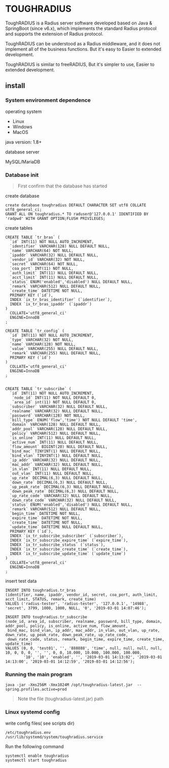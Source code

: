 # TOUGHRADIUS


ToughRADIUS is a Radius server software developed based on Java & SpringBoot (since v6.x), which implements the standard Radius protocol and supports the extension of Radius protocol.

ToughRADIUS can be understood as a Radius middleware, and it does not implement all of the business functions. But it's easy to Easier to extended development.

ToughRADIUS is similar to freeRADIUS, But it's simpler to use, Easier to extended development.

## install

### System environment dependence

operating system

- Linux
- Windows
- MacOS

java version: 1.8+

database server

MySQL/MariaDB

### Database init

> First confirm that the database has started

create database

    create database toughradius DEFAULT CHARACTER SET utf8 COLLATE utf8_general_ci;
    GRANT ALL ON toughradius.* TO raduser@'127.0.0.1' IDENTIFIED BY 'radpwd' WITH GRANT OPTION;FLUSH PRIVILEGES;

create tables

    CREATE TABLE `tr_bras` (
      `id` INT(11) NOT NULL AUTO_INCREMENT,
      `identifier` VARCHAR(128) NULL DEFAULT NULL,
      `name` VARCHAR(64) NOT NULL,
      `ipaddr` VARCHAR(32) NULL DEFAULT NULL,
      `vendor_id` VARCHAR(32) NOT NULL,
      `secret` VARCHAR(64) NOT NULL,
      `coa_port` INT(11) NOT NULL,
      `auth_limit` INT(11) NULL DEFAULT NULL,
      `acct_limit` INT(11) NULL DEFAULT NULL,
      `status` ENUM('enabled','disabled') NULL DEFAULT NULL,
      `remark` VARCHAR(512) NULL DEFAULT NULL,
      `create_time` DATETIME NOT NULL,
      PRIMARY KEY (`id`),
      INDEX `ix_tr_bras_identifier` (`identifier`),
      INDEX `ix_tr_bras_ipaddr` (`ipaddr`)
    )
      COLLATE='utf8_general_ci'
      ENGINE=InnoDB
    ;
    
    CREATE TABLE `tr_config` (
      `id` INT(11) NOT NULL AUTO_INCREMENT,
      `type` VARCHAR(32) NOT NULL,
      `name` VARCHAR(128) NOT NULL,
      `value` VARCHAR(255) NULL DEFAULT NULL,
      `remark` VARCHAR(255) NULL DEFAULT NULL,
      PRIMARY KEY (`id`)
    )
      COLLATE='utf8_general_ci'
      ENGINE=InnoDB
    ;
    
    
    CREATE TABLE `tr_subscribe` (
      `id` INT(11) NOT NULL AUTO_INCREMENT,
       `node_id` INT(11) NOT NULL DEFAULT 0,
       `area_id` int(11) NOT NULL DEFAULT 0,
      `subscriber` VARCHAR(32) NULL DEFAULT NULL,
      `realname` VARCHAR(32) NULL DEFAULT NULL,
      `password` VARCHAR(128) NOT NULL,
      `bill_type` ENUM('flow','time') NOT NULL DEFAULT 'time',
      `domain` VARCHAR(128) NULL DEFAULT NULL,
      `addr_pool` VARCHAR(128) NULL DEFAULT NULL,
      `policy` VARCHAR(512) NULL DEFAULT NULL,
      `is_online` INT(11) NULL DEFAULT NULL,
      `active_num` INT(11) NULL DEFAULT NULL,
      `flow_amount` BIGINT(20) NULL DEFAULT NULL,
      `bind_mac` TINYINT(1) NULL DEFAULT NULL,
      `bind_vlan` TINYINT(1) NULL DEFAULT NULL,
      `ip_addr` VARCHAR(32) NULL DEFAULT NULL,
      `mac_addr` VARCHAR(32) NULL DEFAULT NULL,
      `in_vlan` INT(11) NULL DEFAULT NULL,
      `out_vlan` INT(11) NULL DEFAULT NULL,
      `up_rate` DECIMAL(6,3) NULL DEFAULT NULL,
      `down_rate` DECIMAL(6,3) NULL DEFAULT NULL,
      `up_peak_rate` DECIMAL(6,3) NULL DEFAULT NULL,
      `down_peak_rate` DECIMAL(6,3) NULL DEFAULT NULL,
      `up_rate_code` VARCHAR(32) NULL DEFAULT NULL,
      `down_rate_code` VARCHAR(32) NULL DEFAULT NULL,
      `status` ENUM('enabled','disabled') NULL DEFAULT NULL,
      `remark` VARCHAR(512) NULL DEFAULT NULL,
      `begin_time` DATETIME NOT NULL,
      `expire_time` DATETIME NOT NULL,
      `create_time` DATETIME NOT NULL,
      `update_time` DATETIME NULL DEFAULT NULL,
      PRIMARY KEY (`id`),
      INDEX `ix_tr_subscribe_subscriber` (`subscriber`),
      INDEX `ix_tr_subscribe_expire_time` (`expire_time`),
      INDEX `ix_tr_subscribe_status` (`status`),
      INDEX `ix_tr_subscribe_create_time` (`create_time`),
      INDEX `ix_tr_subscribe_update_time` (`update_time`)
    )
      COLLATE='utf8_general_ci'
      ENGINE=InnoDB
    ;

insert test data

    INSERT INTO toughradius.tr_bras
    (identifier, name, ipaddr, vendor_id, secret, coa_port, auth_limit, acct_limit, STATUS, remark, create_time)
    VALUES ('radius-tester', 'radius-tester', '127.0.0.1', '14988', 'secret', 3799, 1000, 1000, NULL, '0', '2019-03-01 14:07:46');
    
    INSERT INTO toughradius.tr_subscribe
    (node_id, area_id, subscriber, realname, password, bill_type, domain, addr_pool, policy, is_online, active_num, flow_amount,
     bind_mac, bind_vlan, ip_addr, mac_addr, in_vlan, out_vlan, up_rate, down_rate, up_peak_rate, down_peak_rate, up_rate_code,
     down_rate_code, status, remark, begin_time, expire_time, create_time, update_time)
    VALUES (0, 0, 'test01', '', '888888', 'time', null, null, null, null, 10, 0, 0, 0, '', '', 0, 0, 10.000, 10.000, 100.000, 100.000,
            '10', '10', 'enabled', '', '2019-03-01 14:13:02', '2019-03-01 14:13:00', '2019-03-01 14:12:59', '2019-03-01 14:12:56');
            
### Running the main program

    java -jar -Xms256M -Xmx1024M /opt/toughradius-latest.jar  --spring.profiles.active=prod
    
> Note the file (toughradius-latest.jar) path

### Linux systemd config

write config files( see scripts dir)

    /etc/toughradius.env
    /usr/lib/systemd/system/toughradius.service

Run the following command

    systemctl enable toughradius
    systemctl start toughradius
    
